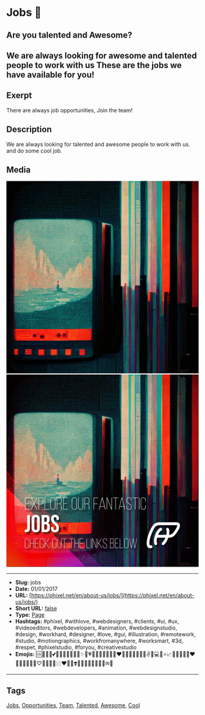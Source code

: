 # Jobs 💼
## Are you talented and Awesome?
We are always looking for awesome and talented people to work with us
These are the jobs we have available for you!
------------
## Exerpt
There are always job opportunities, Join the team!
## Description
We are always looking for talented and awesome people to work with us. and do some cool job.
## Media
<img src="media/f40550e5/jobs-1.jpg" loading="lazy"><br>
<img src="media/84a126ef/cover-jobs.jpg" loading="lazy"><br>

------------
- **Slug:** jobs
- **Date:** 01/01/2017
- **URL:** [https://phixel.net/en/about-us/jobs/](https://phixel.net/en/about-us/jobs/)
- **Short URL:** [false](false)
- **Type:** [Page](#page)
- **Hashtags:** #phixel, #withlove, #webdesigners, #clients, #ui, #ux, #videoeditors, #webdevelopers, #animation, #webdesignstudio, #design, #workhard, #designer, #love, #gui, #illustration, #remotework, #studio, #motiongraphics, #workfromanywhere, #worksmart, #3d, #respet, #phixelstudio, #foryou, #creativestudio
- **Emojis:** 🆒💼💪🏼💕🎒💖📠💸💞💟💙✨🖤💗🤝‍👨🏼👩🏽‍📊💜❤️🤎💚👀🤍👨🏻‍🎓✌📄💻💎⭐📈🧰💛👷🏽‍♂️❤🎯💓🤗🤲🔨📐♡🌷🎉🫶💼🏼❤️‍🚩🌳❣️🤝💙🏅🔧👏🔥🌠💯✉🎇

------------
## Tags
[Jobs](#jobs), [Opportunities](#opportunities), [Team](#team), [Talented](#talented), [Awesome](#awesome), [Cool](#cool)
